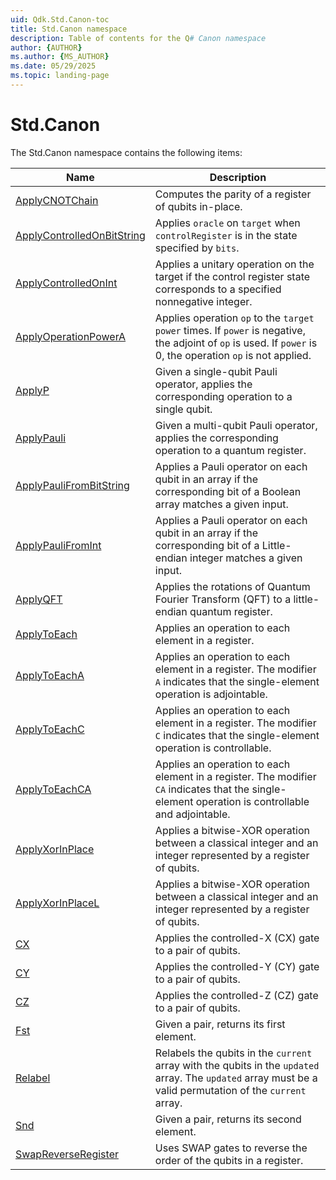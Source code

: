 ```yaml
---
uid: Qdk.Std.Canon-toc
title: Std.Canon namespace
description: Table of contents for the Q# Canon namespace
author: {AUTHOR}
ms.author: {MS_AUTHOR}
ms.date: 05/29/2025
ms.topic: landing-page
---
```


# Std.Canon

The Std.Canon namespace contains the following items:

| Name | Description |
|------|-------------|
| [ApplyCNOTChain](xref:Qdk.Std.Canon.ApplyCNOTChain) | Computes the parity of a register of qubits in-place. |
| [ApplyControlledOnBitString](xref:Qdk.Std.Canon.ApplyControlledOnBitString) | Applies `oracle` on `target` when `controlRegister` is in the state specified by `bits`. |
| [ApplyControlledOnInt](xref:Qdk.Std.Canon.ApplyControlledOnInt) | Applies a unitary operation on the target if the control register state corresponds to a specified nonnegative integer. |
| [ApplyOperationPowerA](xref:Qdk.Std.Canon.ApplyOperationPowerA) | Applies operation `op` to the `target` `power` times. If `power` is negative, the adjoint of `op` is used. If `power` is 0, the operation `op` is not applied. |
| [ApplyP](xref:Qdk.Std.Canon.ApplyP) | Given a single-qubit Pauli operator, applies the corresponding operation to a single qubit. |
| [ApplyPauli](xref:Qdk.Std.Canon.ApplyPauli) | Given a multi-qubit Pauli operator, applies the corresponding operation to a quantum register. |
| [ApplyPauliFromBitString](xref:Qdk.Std.Canon.ApplyPauliFromBitString) | Applies a Pauli operator on each qubit in an array if the corresponding bit of a Boolean array matches a given input. |
| [ApplyPauliFromInt](xref:Qdk.Std.Canon.ApplyPauliFromInt) | Applies a Pauli operator on each qubit in an array if the corresponding bit of a Little-endian integer matches a given input. |
| [ApplyQFT](xref:Qdk.Std.Canon.ApplyQFT) | Applies the rotations of Quantum Fourier Transform (QFT) to a little-endian quantum register. |
| [ApplyToEach](xref:Qdk.Std.Canon.ApplyToEach) | Applies an operation to each element in a register. |
| [ApplyToEachA](xref:Qdk.Std.Canon.ApplyToEachA) | Applies an operation to each element in a register. The modifier `A` indicates that the single-element operation is adjointable. |
| [ApplyToEachC](xref:Qdk.Std.Canon.ApplyToEachC) | Applies an operation to each element in a register. The modifier `C` indicates that the single-element operation is controllable. |
| [ApplyToEachCA](xref:Qdk.Std.Canon.ApplyToEachCA) | Applies an operation to each element in a register. The modifier `CA` indicates that the single-element operation is controllable and adjointable. |
| [ApplyXorInPlace](xref:Qdk.Std.Canon.ApplyXorInPlace) | Applies a bitwise-XOR operation between a classical integer and an integer represented by a register of qubits. |
| [ApplyXorInPlaceL](xref:Qdk.Std.Canon.ApplyXorInPlaceL) | Applies a bitwise-XOR operation between a classical integer and an integer represented by a register of qubits. |
| [CX](xref:Qdk.Std.Canon.CX) | Applies the controlled-X (CX) gate to a pair of qubits. |
| [CY](xref:Qdk.Std.Canon.CY) | Applies the controlled-Y (CY) gate to a pair of qubits. |
| [CZ](xref:Qdk.Std.Canon.CZ) | Applies the controlled-Z (CZ) gate to a pair of qubits. |
| [Fst](xref:Qdk.Std.Canon.Fst) | Given a pair, returns its first element. |
| [Relabel](xref:Qdk.Std.Canon.Relabel) | Relabels the qubits in the `current` array with the qubits in the `updated` array. The `updated` array must be a valid permutation of the `current` array. |
| [Snd](xref:Qdk.Std.Canon.Snd) | Given a pair, returns its second element. |
| [SwapReverseRegister](xref:Qdk.Std.Canon.SwapReverseRegister) | Uses SWAP gates to reverse the order of the qubits in a register. |
